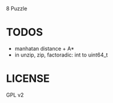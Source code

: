 8 Puzzle

# TODOS
  - manhatan distance + A*
  - in unzip, zip, factoradic: int to uint64_t

# LICENSE
  GPL v2
